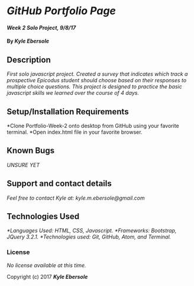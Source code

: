 # _GitHub Portfolio Page_

#### _Week 2 Solo Project, 9/8/17_

#### By _Kyle Ebersole_

## Description

_First solo javascript project. Created a survey that indicates which track a prospective Epicodus student should choose based on their responses to multiple choice questions. This project is designed to practice the basic javascript skills we learned over the course of 4 days._

## Setup/Installation Requirements

*Clone Portfolio-Week-2 onto desktop from GitHub using your favorite terminal. *Open index.html file in your favorite browser.

## Known Bugs

_UNSURE YET_

## Support and contact details

_Feel free to contact Kyle at: kyle.m.ebersole@gmail.com_

## Technologies Used

_*Languages Used: HTML, CSS, Javascript. *Frameworks: Bootstrap, JQuery 3.2.1. *Technologies used: Git, GitHub, Atom, and Terminal._

### License

*No license available at this time.*

Copyright (c) 2017 **_Kyle Ebersole_**
